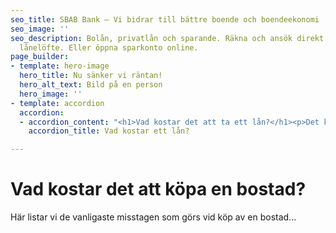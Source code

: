 ```yaml
---
seo_title: SBAB Bank – Vi bidrar till bättre boende och boendeekonomi
seo_image: ''
seo_description: Bolån, privatlån och sparande. Räkna och ansök direkt om bolån och
  lånelöfte. Eller öppna sparkonto online.
page_builder:
- template: hero-image
  hero_title: Nu sänker vi räntan!
  hero_alt_text: Bild på en person
  hero_image: ''
- template: accordion
  accordion:
  - accordion_content: "<h1>Vad kostar det att ta ett lån?</h1><p>Det kan man ju undra...</p>"
    accordion_title: Vad kostar ett lån?

---
```

# Vad kostar det att köpa en bostad?

Här listar vi de vanligaste misstagen som görs vid köp av en bostad...